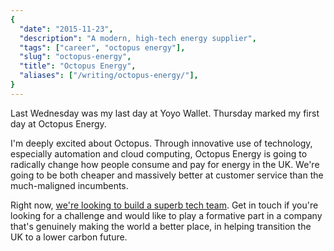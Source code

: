 ```yaml
---
{
  "date": "2015-11-23",
  "description": "A modern, high-tech energy supplier",
  "tags": ["career", "octopus energy"],
  "slug": "octopus-energy",
  "title": "Octopus Energy",
  "aliases": ["/writing/octopus-energy/"],
}
---
```


Last Wednesday was my last day at Yoyo Wallet. Thursday marked my first day at
Octopus Energy.

I'm deeply excited about Octopus. Through innovative use of technology,
especially automation and cloud computing, Octopus Energy is going to radically
change how people consume and pay for energy in the UK. We're going to be both
cheaper and massively better at customer service than the much-maligned
incumbents.

Right now,
[we're looking to build a superb tech team](http://tech.octopus.energy/news/2015/11/23/tech-jobs.html).
Get in touch if you're looking for a challenge and would like to play a
formative part in a company that's genuinely making the world a better place, in
helping transition the UK to a lower carbon future.
